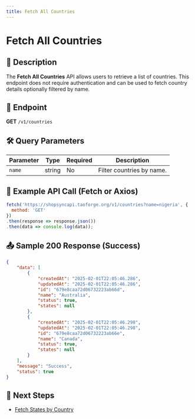 ```yaml
---
title: Fetch All Countries
---
```


# Fetch All Countries

## 📌 Description
The **Fetch All Countries** API allows users to retrieve a list of countries. This endpoint does not require authentication and can be used to fetch country details optionally filtered by name.

## 🔗 Endpoint
**GET** `/v1/countries`

## 🛠️ Query Parameters
| Parameter | Type   | Required | Description |
|-----------|--------|----------|-------------|
| `name`    | string | No       | Filter countries by name. |

## 📡 Example API Call (Fetch or Axios)
```javascript
fetch('https://shopsyncapi.taoforge.org/v1/countries?name=nigeria', {
  method: 'GET'
})
.then(response => response.json())
.then(data => console.log(data));
```

## 📤 Sample 200 Response (Success)
```json
{
    "data": [
        {
            "createdAt": "2025-02-01T22:05:46.286",
            "updatedAt": "2025-02-01T22:05:46.286",
            "id": "679e8caa72d06732223ab66d",
            "name": "Australia",
            "status": true,
            "states": null
        },
        {
            "createdAt": "2025-02-01T22:05:46.298",
            "updatedAt": "2025-02-01T22:05:46.298",
            "id": "679e8caa72d06732223ab66e",
            "name": "Canada",
            "status": true,
            "states": null
        }
    ],
    "message": "Success",
    "status": true
}
```

## 🔗 Next Steps
- [Fetch States by Country](./states.md)
